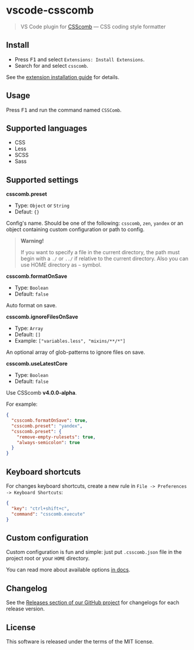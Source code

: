 # vscode-csscomb

> VS Code plugin for [CSScomb](http://csscomb.com/) — CSS coding style formatter

## Install

  * Press <kbd>F1</kbd> and select `Extensions: Install Extensions`.
  * Search for and select `csscomb`.

See the [extension installation guide](https://code.visualstudio.com/docs/editor/extension-gallery) for details.

## Usage

Press <kbd>F1</kbd> and run the command named `CSSComb`.

## Supported languages

  * CSS
  * Less
  * SCSS
  * Sass

## Supported settings

**csscomb.preset**

  * Type: `Object` or `String`
  * Defaut: `{}`

Config's name. Should be one of the following: `csscomb`, `zen`, `yandex` or an object containing custom configuration or path to config.

> **Warning!**
>
> If you want to specify a file in the current directory, the path must begin with a `./` or `../` if relative to the current directory. Also you can use HOME directory as `~` symbol.

**csscomb.formatOnSave**

  * Type: `Boolean`
  * Default: `false`

Auto format on save.

**csscomb.ignoreFilesOnSave**

  * Type: `Array`
  * Default: `[]`
  * Example: `["variables.less", "mixins/**/*"]`

An optional array of glob-patterns to ignore files on save.

**csscomb.useLatestCore**

  * Type: `Boolean`
  * Default: `false`

Use CSScomb **v4.0.0-alpha**.

For example:

```json
{
  "csscomb.formatOnSave": true,
  "csscomb.preset": "yandex",
  "csscomb.preset": {
    "remove-empty-rulesets": true,
    "always-semicolon": true
  }
}
```

## Keyboard shortcuts

For changes keyboard shortcuts, create a new rule in `File -> Preferences -> Keyboard Shortcuts`:

```json
{
  "key": "ctrl+shift+c",
  "command": "csscomb.execute"
}
```

## Custom configuration

Custom configuration is fun and simple: just put `.csscomb.json` file in the project root or your `HOME` directory.

You can read more about available options [in docs](https://github.com/csscomb/csscomb.js/blob/master/doc/options.md).

## Changelog

See the [Releases section of our GitHub project](https://github.com/mrmlnc/vscode-csscomb/releases) for changelogs for each release version.

## License

This software is released under the terms of the MIT license.
